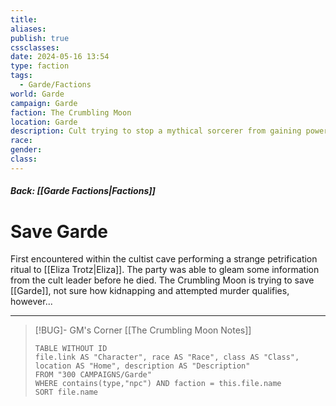 ```yaml
---
title: 
aliases: 
publish: true
cssclasses: 
date: 2024-05-16 13:54
type: faction
tags:
  - Garde/Factions
world: Garde
campaign: Garde
faction: The Crumbling Moon
location: Garde
description: Cult trying to stop a mythical sorcerer from gaining power and destroying Garde
race: 
gender: 
class:
---
```

##### Back: [[Garde Factions|Factions]]

# Save Garde

First encountered within the cultist cave performing a strange petrification ritual to [[Eliza Trotz|Eliza]].
The party was able to gleam some information from the cult leader before he died. The Crumbling Moon is trying to save [[Garde]], not sure how kidnapping and attempted murder qualifies, however...


---

> [!BUG]- GM's Corner
> [[The Crumbling Moon Notes]]
> ```dataview
> TABLE WITHOUT ID
> file.link AS "Character", race AS "Race", class AS "Class", location AS "Home", description AS "Description"
> FROM "300 CAMPAIGNS/Garde"
> WHERE contains(type,"npc") AND faction = this.file.name
> SORT file.name
> ```

